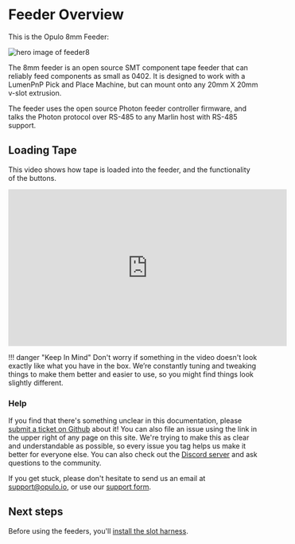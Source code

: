 # Feeder Overview

This is the Opulo 8mm Feeder:

![hero image of feeder8](img/feeder-gold-glow.png)

The 8mm feeder is an open source SMT component tape feeder that can reliably feed components as small as 0402. It is designed to work with a LumenPnP Pick and Place Machine, but can mount onto any 20mm X 20mm v-slot extrusion.

The feeder uses the open source Photon feeder controller firmware, and talks the Photon protocol over RS-485 to any Marlin host with RS-485 support.

## Loading Tape

This video shows how tape is loaded into the feeder, and the functionality of the buttons.

<iframe width="560" height="315" src="https://www.youtube.com/embed/5qwbSq9e7dI" title="YouTube video player" frameborder="0" allow="accelerometer; autoplay; clipboard-write; encrypted-media; gyroscope; picture-in-picture" allowfullscreen></iframe>

!!! danger "Keep In Mind"
        Don't worry if something in the video doesn't look exactly like what you have in the box. We’re constantly tuning and tweaking things to make them better and easier to use, so you might find things look slightly different.

### Help

If you find that there's something unclear in this documentation, please [submit a ticket on Github](https://github.com/opulo-inc/docs) about it! You can also file an issue using the link in the upper right of any page on this site. We're trying to make this as clear and understandable as possible, so every issue you tag helps us make it better for everyone else. You can also check out the [Discord server](https://discordapp.com/invite/TCwy6De) and ask questions to the community.

If you get stuck, please don't hesitate to send us an email at support@opulo.io, or use our [support form](https://opulo.io/pages/contact-support).


## Next steps

Before using the feeders, you'll [install the slot harness](../install-harness/index.md).

